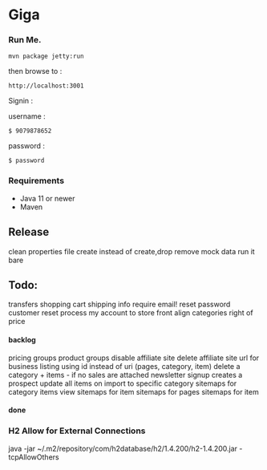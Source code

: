 ﻿Giga
====

### Run Me.

```mvn package jetty:run```

then browse to : 

```http://localhost:3001```

Signin : 

username : 

    $ 9079878652

password : 

    $ password


### Requirements

* Java 11 or newer
* Maven





## Release 
clean properties file
create instead of create,drop
remove mock data
run it bare



## Todo:

transfers
shopping cart shipping info require email!
reset password
customer reset process
my account to store front
align categories right of price


#### backlog
pricing groups
product groups
disable affiliate site
delete affiliate site
url for business listing using id instead of uri (pages, category, item)
delete a category + items - if no sales are attached 
newsletter signup creates a prospect
update all items on import to specific category
sitemaps for category items view
sitemaps for item
sitemaps for pages
sitemaps for item


#### done



### H2 Allow for External Connections
java -jar ~/.m2/repository/com/h2database/h2/1.4.200/h2-1.4.200.jar -tcpAllowOthers
